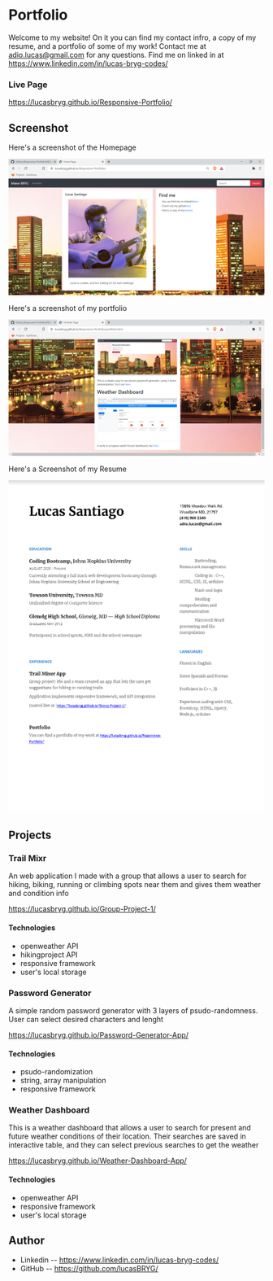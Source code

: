 # Portfolio
Welcome to my website! On it you can find my contact infro, a copy of my resume, and a portfolio of some of my work!
Contact me at adio.lucas@gmail.com for any questions.
Find me on linked in at https://www.linkedin.com/in/lucas-bryg-codes/

### Live Page

https://lucasbryg.github.io/Responsive-Portfolio/



## Screenshot

Here's a screenshot of the Homepage

![Home Page](./images/websiteIndex.png)

Here's a screenshot of my portfolio

![Portfolio Page](./images/portfolio.png)

Here's a Screenshot of my Resume

![Resume](./images/resume.png)

## Projects

### Trail Mixr

An web application I made with a group that allows a user to search for hiking, biking, running or climbing spots near them and gives them weather and condition info

https://lucasbryg.github.io/Group-Project-1/

#### Technologies

 - openweather API
 - hikingproject API
 - responsive framework
 - user's local storage

### Password Generator

A simple random password generator with 3 layers of psudo-randomness. User can select desired characters and lenght

https://lucasbryg.github.io/Password-Generator-App/

#### Technologies

 - psudo-randomization
 - string, array manipulation
 - responsive framework

### Weather Dashboard

This is a weather dashboard that allows a user to search for present and future weather conditions of their location. Their searches are saved in interactive table, and they can select previous searches to get the weather

https://lucasbryg.github.io/Weather-Dashboard-App/

#### Technologies

 - openweather API
 - responsive framework
 - user's local storage



## Author

- Linkedin -- https://www.linkedin.com/in/lucas-bryg-codes/
- GitHub -- https://github.com/lucasBRYG/
